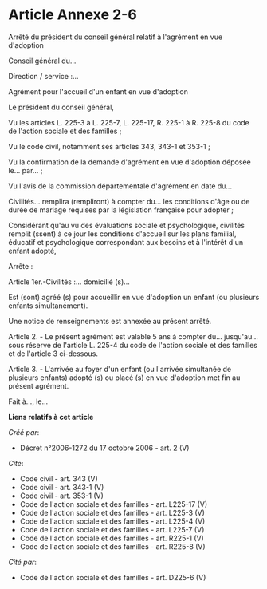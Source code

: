 # Article Annexe 2-6

Arrêté du président du conseil général relatif à l'agrément en vue d'adoption 

Conseil général du... 

Direction / service :... 

Agrément pour l'accueil d'un enfant en vue d'adoption 

Le président du conseil général, 

Vu les articles L. 225-3 à L. 225-7, L. 225-17, R. 225-1 à R. 225-8 du code de l'action sociale et des familles ; 

Vu le code civil, notamment ses articles 343, 343-1 et 353-1 ; 

Vu la confirmation de la demande d'agrément en vue d'adoption déposée le... par... ; 

Vu l'avis de la commission départementale d'agrément en date du... 

Civilités... remplira (rempliront) à compter du... les conditions d'âge ou de durée de mariage requises par la législation
française pour adopter ; 

Considérant qu'au vu des évaluations sociale et psychologique, civilités remplit (ssent) à ce jour les conditions d'accueil
sur les plans familial, éducatif et psychologique correspondant aux besoins et à l'intérêt d'un enfant adopté, 

Arrête : 

Article 1er.-Civilités :... domicilié (s)... 

Est (sont) agréé (s) pour accueillir en vue d'adoption un enfant (ou plusieurs enfants simultanément). 

Une notice de renseignements est annexée au présent arrêté. 

Article 2. - Le présent agrément est valable 5 ans à compter du... jusqu'au... sous réserve de l'article L. 225-4 du code de
l'action sociale et des familles et de l'article 3 ci-dessous. 

Article 3. - L'arrivée au foyer d'un enfant (ou l'arrivée simultanée de plusieurs enfants) adopté (s) ou placé (s) en vue
d'adoption met fin au présent agrément. 

Fait à..., le...

**Liens relatifs à cet article**

_Créé par_:

  - Décret n°2006-1272 du 17 octobre 2006 - art. 2 (V)

_Cite_:

  - Code civil - art. 343 (V)
  - Code civil - art. 343-1 (V)
  - Code civil - art. 353-1 (V)
  - Code de l'action sociale et des familles - art. L225-17 (V)
  - Code de l'action sociale et des familles - art. L225-3 (V)
  - Code de l'action sociale et des familles - art. L225-4 (V)
  - Code de l'action sociale et des familles - art. L225-7 (V)
  - Code de l'action sociale et des familles - art. R225-1 (V)
  - Code de l'action sociale et des familles - art. R225-8 (V)

_Cité par_:

  - Code de l'action sociale et des familles - art. D225-6 (V)
